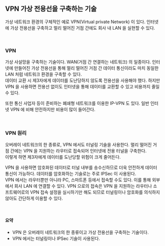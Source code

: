 ## VPN 가상 전용선을 구축하는 기술
가상 네트워크 환경의 구체적인 예로 VPN(Virtual private Network) 이 있다. 인터넷에 가상 전용선을 구축하고 멀리 떨어진 거점 간에도 회사 내 LAN 을 실현할 수 있다.  

<br>

### VPN
가상 사설망을 구축하는 기술이다. WAN(거점 간 연결하는 네트워크) 의 일종이다. 인터넷에 만들어진 가상 전용선을 통해 멀리 떨어진 거점 간 데이터 통신이라도 마치 동일한 LAN 처럼 네트워크 환경을 구축할 수 있다.  
데이터 교환 시 제3자에게 데이터를 도난당하지 않도록 전용선을 사용해야 했다. 하지만 VPN 을 사용하면 전용선 없이도 인터넷을 통해 데이터를 교환할 수 있고 비용까지 줄일 수 있다.  
  
또한 통신 사업자 등이 준비하는 폐쇄형 네트워크를 이용한 IP-VPN 도 있다. 일반 인터넷 VPN 에 비해 안전하지만 비용이 많이 들어간다.  

<br>

### VPN 원리
오버레이 네트워크의 한 종류로, VPN 에서도 터널링 기술을 사용한다. 멀리 떨어진 거점 간에는 VPN 을 지원하는 라우터로 접속되어 인터넷에 전용 터널을 구축한다.  
이렇게 하면 제3자에게 데이터를 도난당할 위험이 크게 줄어든다.  

VPN 을 사용하면 암호화된 데이터로 터널 내부를 송수신하므로 더욱 안전하게 데이터 통신이 가능하다. 데이터를 암호화하는 기술로는 주로 IPSec 이 사용된다.  
VPN 에서는 라우터뿐만 아니라 PC, 스마트폰 등에서 접속할 수도 있다. 이를 통해 외부에서 회사 LAN 에 연결할 수 있다.
VPN 으로의 접속은 VPN 을 지원하는 라우터나 소프트웨어로의 VPN 접속 설정을 실시하기만 해도 되므로 터널링이나 암호화를 의식하지 않아도 간단하게 이용할 수 있다.  

<br>

#### 요약
- VPN 은 오버레이 네트워크의 한 종류이고 가상 전용선을 구축하는 기술이다.
- VPN 에서는 터널링이나 IPSec 기술이 사용된다.


